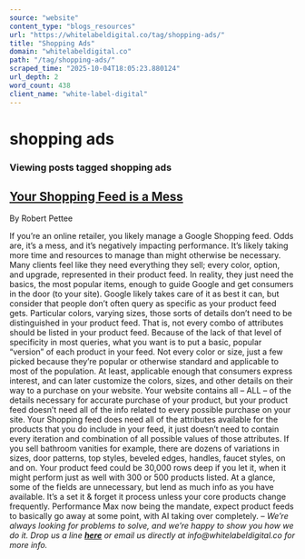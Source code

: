 ```yaml
---
source: "website"
content_type: "blogs_resources"
url: "https://whitelabeldigital.co/tag/shopping-ads/"
title: "Shopping Ads"
domain: "whitelabeldigital.co"
path: "/tag/shopping-ads/"
scraped_time: "2025-10-04T18:05:23.880124"
url_depth: 2
word_count: 438
client_name: "white-label-digital"
---
```


# shopping ads

### Viewing posts tagged shopping ads

## [Your Shopping Feed is a Mess](https://whitelabeldigital.co/your-shopping-feed-is-a-mess/)

By Robert Pettee

If you’re an online retailer, you likely manage a Google Shopping feed. Odds are, it’s a mess, and it’s negatively impacting performance. It’s likely taking more time and resources to manage than might otherwise be necessary. Many clients feel like they need everything they sell; every color, option, and upgrade, represented in their product feed. In reality, they just need the basics, the most popular items, enough to guide Google and get consumers in the door (to your site). Google likely takes care of it as best it can, but consider that people don’t often query as specific as your product feed gets. Particular colors, varying sizes, those sorts of details don’t need to be distinguished in your product feed. That is, not every combo of attributes should be listed in your product feed. Because of the lack of that level of specificity in most queries, what you want is to put a basic, popular “version” of each product in your feed. Not every color or size, just a few picked because they’re popular or otherwise standard and applicable to most of the population. At least, applicable enough that consumers express interest, and can later customize the colors, sizes, and other details on their way to a purchase on your website. Your website contains all – ALL – of the details necessary for accurate purchase of your product, but your product feed doesn’t need all of the info related to every possible purchase on your site. Your Shopping feed does need all of the attributes available for the products that you do include in your feed, it just doesn’t need to contain every iteration and combination of all possible values of those attributes. If you sell bathroom vanities for example, there are dozens of variations in sizes, door patterns, top styles, beveled edges, handles, faucet styles, on and on. Your product feed could be 30,000 rows deep if you let it, when it might perform just as well with 300 or 500 products listed. At a glance, some of the fields are unnecessary, but lend as much info as you have available. It’s a set it & forget it process unless your core products change frequently. Performance Max now being the mandate, expect product feeds to basically go away at some point, with AI taking over completely. – _We’re always looking for problems to solve, and we’re happy to show you how we do it. Drop us a line [**here**](https://whitelabeldigital.co/contact/) or email us directly at _info@whitelabeldigital.co_ for more info._